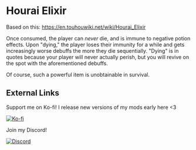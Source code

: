 # Hourai Elixir

Based on this: https://en.touhouwiki.net/wiki/Hourai_Elixir

Once consumed, the player can *never* die, and is immune to negative potion effects. Upon "dying," the player loses
their immunity for a while and gets increasingly worse debuffs the more they die sequentially. "Dying" is in quotes
because your player will never actually perish, but you will revive on the spot with the aforementioned debuffs.

Of course, such a powerful item is unobtainable in survival.

## External Links
Support me on Ko-fi! I release new versions of my mods early here <3

[![Ko-fi](https://i.imgur.com/6pkJV6h.png)](https://ko-fi.com/moriyashiine)

Join my Discord!

[![Discord](https://i.imgur.com/72QzxP1.png)](https://discord.gg/Am6M8VQ)